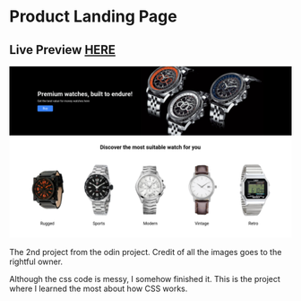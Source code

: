 # Product Landing Page
## Live Preview <a href="https://anaseig.github.io/odin_landing_page" target="_blank">HERE</a>

<img src="images/preview.png">

<p>The 2nd project from the odin project. Credit of all the images goes to the rightful owner.</p>
<p>Although the css code is messy, I somehow finished it. This is the project where I learned the most about how CSS works.</p>

